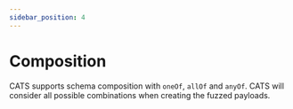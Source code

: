 ```yaml
---
sidebar_position: 4
---
```


# Composition
CATS supports schema composition with `oneOf`, `allOf` and `anyOf`. CATS will consider all possible combinations when creating the fuzzed payloads.
